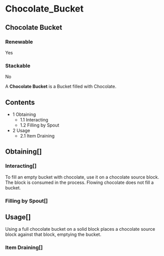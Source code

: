 # Chocolate_Bucket

## Chocolate Bucket

### Renewable

Yes

### Stackable

No

A **Chocolate Bucket** is a Bucket filled with Chocolate.

## Contents

- 1 Obtaining
    - 1.1 Interacting
    - 1.2 Filling by Spout
- 2 Usage
    - 2.1 Item Draining

## Obtaining[]

### Interacting[]

To fill an empty bucket with chocolate, use it on a chocolate source block. The block is consumed in the process. Flowing chocolate does not fill a bucket.

### Filling by Spout[]

## Usage[]

Using a full chocolate bucket on a solid block places a chocolate source block against that block, emptying the bucket.

### Item Draining[]